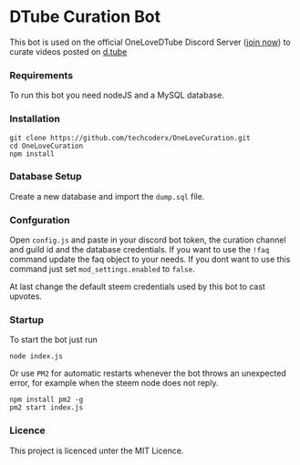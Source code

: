 # DTube Curation Bot

This bot is used on the official OneLoveDTube Discord Server ([join now](https://discord.gg/Sc4utKr)) to curate videos posted on [d.tube](https://d.tube)


### Requirements

To run this bot you need nodeJS and a MySQL database.

### Installation

    git clone https://github.com/techcoderx/OneLoveCuration.git
    cd OneLoveCuration
    npm install
    
### Database Setup

Create a new database and import the `dump.sql` file.

### Confguration

Open ``config.js`` and paste in your discord bot token, the curation channel and guild id and the database credentials.
If you want to use the ``!faq`` command update the faq object to your needs. If you dont want to use this command just
set ``mod_settings.enabled`` to `false`.

At last change the default steem credentials used by this bot to cast upvotes.

### Startup

To start the bot just run
    
    node index.js
    
Or use `PM2` for automatic restarts whenever the bot throws an unexpected error, for example when the steem node does not reply.

    npm install pm2 -g
    pm2 start index.js
    
    
### Licence

This project is licenced unter the MIT Licence.        
